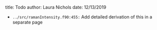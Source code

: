 title: Todo
author: Laura Nichols
date: 12/13/2019

* `../src/ramanIntensity.f90:455:` Add detailed derivation of this in a separate page
